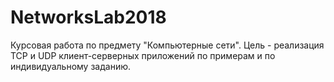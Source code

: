 # NetworksLab2018

Курсовая работа по предмету "Компьютерные сети". Цель - реализация TCP и UDP клиент-серверных приложений по примерам и по индивидуальному заданию.
